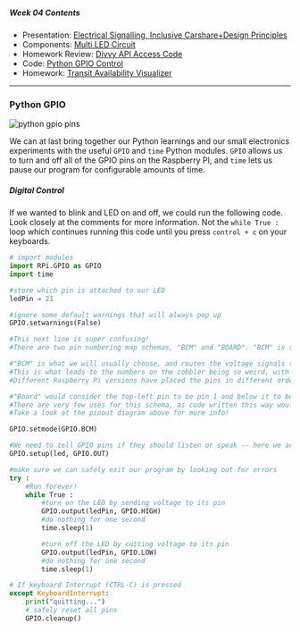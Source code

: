 ##### Week 04 Contents
- Presentation: [Electrical Signalling, Inclusive Carshare+Design Principles](readme.md)
- Components: [Multi LED Circuit](circuits.md)
- Homework Review: [Divvy API Access Code](homework-answers.md)
- Code: [Python GPIO Control](python-gpio.md)
- Homework: [Transit Availability Visualizer](homework.md)

-----

### Python GPIO

![python gpio pins](https://www.jameco.com/Jameco/workshop/circuitnotes/raspberry_pi_circuit_note_fig2.jpg)

We can at last bring together our Python learnings and our small electronics experiments with the useful `GPIO` and `time` Python modules. `GPIO` allows us to turn and off all of the GPIO pins on the Raspberry PI, and `time` lets us pause our program for configurable amounts of time.

##### Digital Control

If we wanted to blink and LED on and off, we could run the following code. Look closely at the comments for more information. Not the `while True :` loop which continues running this code until you press `control + c` on your keyboards.

```python
# import modules
import RPi.GPIO as GPIO
import time  

#store which pin is attached to our LED
ledPin = 21

#ignore some default warnings that will always pop up
GPIO.setwarnings(False)

#This next line is super confusing!
#There are two pin numbering map schemas, "BCM" and "BOARD". "BCM" is short for "Broadcom," the fabricator of the Raspberry Pi processor. See the image at the bottom of this page for more info.

#"BCM" is what we will usually choose, and routes the voltage signals to the pin as it is counted on the processor directly.
#This is what leads to the numbers on the cobbler being so weird, with the pin numbering showing no pattern in their placement (13,19,26 are next to each other!)
#Different Raspberry Pi versions have placed the pins in different orders, so we usually want to use BCM numbering.

#"Board" would consider the top-left pin to be pin 1 and below it to be pin 0, with even numbers in the bottom row and odd in the top row. 
#There are very few uses for this schema, as code written this way would only work on one version of the Raspberry Pi.
#Take a look at the pinout diagram above for more info!

GPIO.setmode(GPIO.BCM)     

#We need to tell GPIO pins if they should listen or speak -- here we are telling our LED pin to send voltage out, rather than listen for voltage in.
GPIO.setup(led, GPIO.OUT)   

#make sure we can safely exit our program by looking out for errors
try :
    #Run forever! 
    while True :
        #turn on the LED by sending voltage to its pin
        GPIO.output(ledPin, GPIO.HIGH) 
        #do nothing for one second
        time.sleep(1)             

        #turn off the LED by cutting voltage to its pin  
        GPIO.output(ledPin, GPIO.LOW) 
        #do nothing for one second
        time.sleep(1)                  

# If keyboard Interrupt (CTRL-C) is pressed
except KeyboardInterrupt:
    print("quitting...")
    # safely reset all pins
    GPIO.cleanup()  
```
